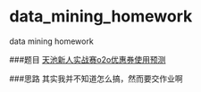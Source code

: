 # data_mining_homework
data mining homework

###题目
[天池新人实战赛o2o优惠券使用预测](https://tianchi.aliyun.com/getStart/introduction.htm?spm=5176.100066.333.1.5908a1094IyKZv&raceId=231593 "Title") 

###思路
其实我并不知道怎么搞，然而要交作业啊